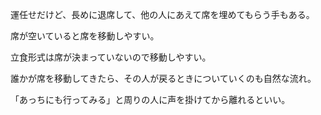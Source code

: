 運任せだけど、長めに退席して、他の人にあえて席を埋めてもらう手もある。

席が空いていると席を移動しやすい。

立食形式は席が決まっていないので移動しやすい。

誰かが席を移動してきたら、その人が戻るときについていくのも自然な流れ。

「あっちにも行ってみる」と周りの人に声を掛けてから離れるといい。

